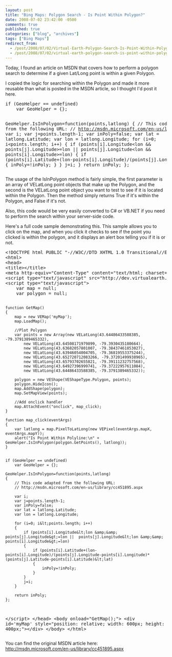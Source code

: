 ```yaml
---
layout: post
title: "Bing Maps: Polygon Search - Is Point Within Polygon?"
date: 2008-07-02 23:42:00 -0500
comments: true
published: true
categories: ["blog", "archives"]
tags: ["Bing Maps"]
redirect_from: 
  - /post/2008/07/02/Virtual-Earth-Polygon-Search-Is-Point-Within-Polygon
  - /post/2008/07/02/virtual-earth-polygon-search-is-point-within-polygon
---
```

<!-- more -->
<p>Today, I found an article on MSDN that covers how to perform a polygon search to determine if a given Lat/Long point is within a given Polygon.</p>
<p>I copied the logic for searching within the Polygon and made it more reusable than what is posted in the MSDN article, so I thought I'd post it here.</p>
<pre class="brush: js; first-line: 1; tab-size: 4; toolbar: false; ">if (GeoHelper == undefined)
    var GeoHelper = {};

GeoHelper.IsInPolygon=function(points,latlong)
{
    // This code adapted from the following URL:
    // http://msdn.microsoft.com/en-us/library/cc451895.aspx
    var i;
    var j=points.length-1;
    var inPoly=false;
    var lat = latlong.Latitude;
    var lon = latlong.Longitude;
    for (i=0; i&lt;points.length; i++) 
    {
        if (points[i].Longitude&lt;lon &amp;&amp; points[j].Longitude&gt;=lon ||  points[j].Longitude&lt;lon &amp;&amp; points[i].Longitude&gt;=lon) 
        {
            if (points[i].Latitude+(lon-points[i].Longitude)/(points[j].Longitude-points[i].Longitude)*(points[j].Latitude-points[i].Latitude)&lt;lat) 
            {
                inPoly=!inPoly; 
            }
        }
        j=i; 
    }
    return inPoly; 
};</pre>
<p>The usage of the IsInPolygon method is fairly simple, the first parameter is an array of VELatLong point objects that make up the Polygon, and the second is the VELatLong point object you want to test to see if it is located within the Polygon. Then the method simply returns True if it's within the Polygon, and False if it's not.</p>
<p>Also, this code would be very easily converted to C# or VB.NET if you need to perform the search within your server-side code.</p>
<p>Here's a full code sample demonstrating this. This sample allows you to click on the map, and when you click it checks to see if the point you clicked is within the polygon, and it displays an alert box telling you if it is or not.</p>
<pre class="brush: xml; first-line: 1; tab-size: 4; toolbar: false; ">&lt;!DOCTYPE html PUBLIC "-//W3C//DTD XHTML 1.0 Transitional//EN" "http://www.w3.org/TR/xhtml1/DTD/xhtml1-transitional.dtd"&gt;
&lt;html&gt;
&lt;head&gt;
&lt;title&gt;&lt;/title&gt;
&lt;meta http-equiv="Content-Type" content="text/html; charset=utf-8"&gt;
&lt;script type="text/javascript" src="http://dev.virtualearth.net/mapcontrol/mapcontrol.ashx?v=6.1"&gt;&lt;/script&gt;
&lt;script type="text/javascript"&gt;
    var map = null;
    var polygon = null;

    function GetMap()
    {
        map = new VEMap('myMap');
        map.LoadMap();

        //Plot Polygon
        var points = new Array(new VELatLong(43.64486433588385, -79.3791389465332),
            new VELatLong(43.64508171979899, -79.3930435180664),
            new VELatLong(43.63682057801007, -79.38437461853027),
            new VELatLong(43.63946054004705, -79.36819553375244),
            new VELatLong(43.652720712083266, -79.37201499938965),
            new VELatLong(43.65793702655821, -79.39111232757568),
            new VELatLong(43.64927396999741, -79.37222957611084),
            new VELatLong(43.64486433588385, -79.3791389465332));

        polygon = new VEShape(VEShapeType.Polygon, points);
        polygon.HideIcon();
        map.AddShape(polygon);
        map.SetMapView(points);

        //Add onclick handler
        map.AttachEvent("onclick", map_click);
    }

    function map_click(eventArgs)
    {
        var latlong = map.PixelToLatLong(new VEPixel(eventArgs.mapX, eventArgs.mapY));
        alert("Is Point Within Polyline:\n" + GeoHelper.IsInPolygon(polygon.GetPoints(), latlong));
    }


    if (GeoHelper == undefined)
        var GeoHelper = {};

    GeoHelper.IsInPolygon=function(points,latlong)
    {
        // This code adapted from the following URL:
        // http://msdn.microsoft.com/en-us/library/cc451895.aspx

        var i;
        var j=points.length-1;
        var inPoly=false;
        var lat = latlong.Latitude;
        var lon = latlong.Longitude;

        for (i=0; i&lt;points.length; i++) 
        {
            if (points[i].Longitude&lt;lon &amp;&amp; points[j].Longitude&gt;=lon ||  points[j].Longitude&lt;lon &amp;&amp; points[i].Longitude&gt;=lon) 
            {
                if (points[i].Latitude+(lon-points[i].Longitude)/(points[j].Longitude-points[i].Longitude)*(points[j].Latitude-points[i].Latitude)&lt;lat) 
                {
                    inPoly=!inPoly; 
                }
            }
            j=i; 
        }

        return inPoly; 
    };
&lt;/script&gt;
&lt;/head&gt;
&lt;body onload="GetMap();"&gt;
  &lt;div id='myMap' style="position: relative; width: 600px; height: 400px;"&gt;&lt;/div&gt;
&lt;/body&gt;
&lt;/html&gt;</pre>
<p>You can find the original MSDN article here: <br /><a href="http://msdn.microsoft.com/en-us/library/cc451895.aspx">http://msdn.microsoft.com/en-us/library/cc451895.aspx</a></p>
